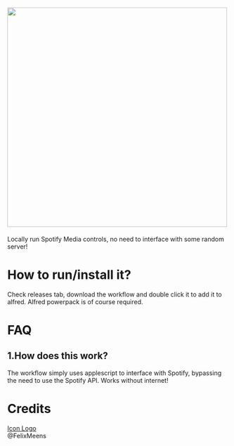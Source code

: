 <h1>
<img src="https://media.macosicons.com/parse/files/macOSicons/5c3276837ae2b75b1d7a8a3cef29e5ca_low_res_Spotify.png" width="500">
</h1>
Locally run Spotify Media controls, no need to interface with some random server!

# How to run/install it?
Check releases tab, download the workflow and double click it to add it to alfred.
Alfred powerpack is of course required.

# FAQ
## 1.How does this work?
The workflow simply uses applescript to interface with Spotify, bypassing the need to use the Spotify API. Works without internet!  

# Credits
[Icon Logo](https://twitter.com/FelixMeens)  
@FelixMeens

